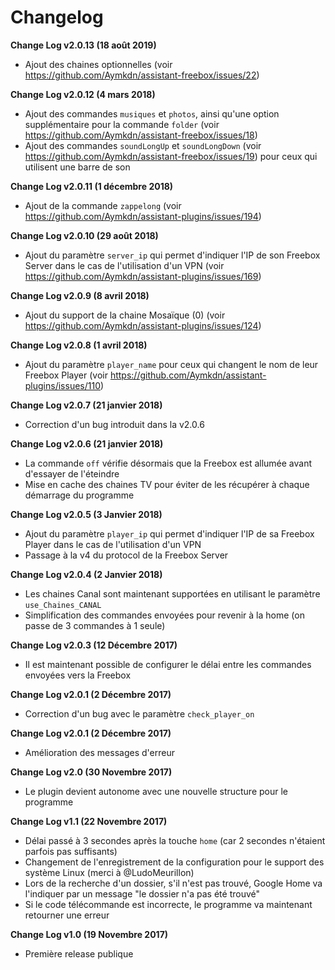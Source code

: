 # Changelog

**Change Log v2.0.13 (18 août 2019)**

  - Ajout des chaines optionnelles (voir https://github.com/Aymkdn/assistant-freebox/issues/22)

**Change Log v2.0.12 (4 mars 2018)**

  - Ajout des commandes `musiques` et `photos`, ainsi qu'une option supplémentaire pour la commande `folder` (voir https://github.com/Aymkdn/assistant-freebox/issues/18)
  - Ajout des commandes `soundLongUp` et `soundLongDown` (voir https://github.com/Aymkdn/assistant-freebox/issues/19) pour ceux qui utilisent une barre de son

**Change Log v2.0.11 (1 décembre 2018)**

  - Ajout de la commande `zappelong` (voir https://github.com/Aymkdn/assistant-plugins/issues/194)

**Change Log v2.0.10 (29 août 2018)**

  - Ajout du paramètre `server_ip` qui permet d'indiquer l'IP de son Freebox Server dans le cas de l'utilisation d'un VPN (voir https://github.com/Aymkdn/assistant-plugins/issues/169)

**Change Log v2.0.9 (8 avril 2018)**

  - Ajout du support de la chaine Mosaïque (0) (voir https://github.com/Aymkdn/assistant-plugins/issues/124)

**Change Log v2.0.8 (1 avril 2018)**

  - Ajout du paramètre `player_name` pour ceux qui changent le nom de leur Freebox Player (voir https://github.com/Aymkdn/assistant-plugins/issues/110)

**Change Log v2.0.7 (21 janvier 2018)**

  - Correction d'un bug introduit dans la v2.0.6

**Change Log v2.0.6 (21 janvier 2018)**

  - La commande `off` vérifie désormais que la Freebox est allumée avant d'essayer de l'éteindre
  - Mise en cache des chaines TV pour éviter de les récupérer à chaque démarrage du programme

**Change Log v2.0.5 (3 Janvier 2018)**

  - Ajout du paramètre `player_ip` qui permet d'indiquer l'IP de sa Freebox Player dans le cas de l'utilisation d'un VPN
  - Passage à la v4 du protocol de la Freebox Server

**Change Log v2.0.4 (2 Janvier 2018)**

  - Les chaines Canal sont maintenant supportées en utilisant le paramètre `use_Chaines_CANAL`
  - Simplification des commandes envoyées pour revenir à la home (on passe de 3 commandes à 1 seule)

**Change Log v2.0.3 (12 Décembre 2017)**

  - Il est maintenant possible de configurer le délai entre les commandes envoyées vers la Freebox

**Change Log v2.0.1 (2 Décembre 2017)**

  - Correction d'un bug avec le paramètre `check_player_on`

**Change Log v2.0.1 (2 Décembre 2017)**

  - Amélioration des messages d'erreur

**Change Log v2.0 (30 Novembre 2017)**

  - Le plugin devient autonome avec une nouvelle structure pour le programme

**Change Log v1.1 (22 Novembre 2017)**

  - Délai passé à 3 secondes après la touche `home` (car 2 secondes n'étaient parfois pas suffisants)
  - Changement de l'enregistrement de la configuration pour le support des système Linux (merci à @LudoMeurillon)
  - Lors de la recherche d'un dossier, s'il n'est pas trouvé, Google Home va l'indiquer par un message "le dossier n'a pas été trouvé"
  - Si le code télécommande est incorrecte, le programme va maintenant retourner une erreur

**Change Log v1.0 (19 Novembre 2017)**

  - Première release publique
